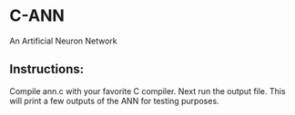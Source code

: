 C-ANN
=====

An Artificial Neuron Network

Instructions:
-------------

Compile ann.c with your favorite C compiler.
Next run the output file.
This will print a few outputs of the ANN for testing purposes.
